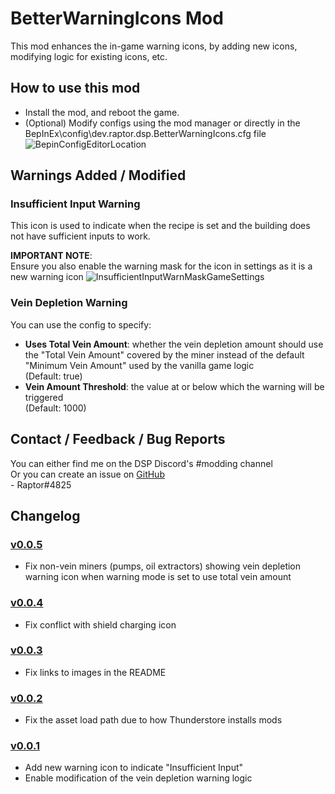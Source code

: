 # BetterWarningIcons Mod
This mod enhances the in-game warning icons, by adding new icons, modifying logic for existing icons, etc.    

## How to use this mod
* Install the mod, and reboot the game.
* (Optional) Modify configs using the mod manager or directly in the BepInEx\config\dev.raptor.dsp.BetterWarningIcons.cfg file
![BepinConfigEditorLocation](https://github.com/Velociraptor115/DSPMods/blob/main/BetterWarningIcons/Thunderstore/Docs/BepinConfigEditorLocation.png?raw=true)

## Warnings Added / Modified

### Insufficient Input Warning

This icon is used to indicate when the recipe is set and the building does not have sufficient inputs to work.

**IMPORTANT NOTE**:  
Ensure you also enable the warning mask for the icon in settings as it is a new warning icon
![InsufficientInputWarnMaskGameSettings](https://github.com/Velociraptor115/DSPMods/blob/main/BetterWarningIcons/Thunderstore/Docs/InsufficientInputWarnMaskGameSettings.png?raw=true)

### Vein Depletion Warning
You can use the config to specify:
* **Uses Total Vein Amount**: whether the vein depletion amount should use the "Total Vein Amount" covered by the miner instead of the default "Minimum Vein Amount" used by the vanilla game logic  
(Default: true)
* **Vein Amount Threshold**: the value at or below which the warning will be triggered  
(Default: 1000)
## Contact / Feedback / Bug Reports
You can either find me on the DSP Discord's #modding channel  
Or you can create an issue on [GitHub](https://github.com/Velociraptor115/DSPMods)  
\- Raptor#4825

## Changelog

### [v0.0.5](https://dsp.thunderstore.io/package/Raptor/BetterWarningIcons/0.0.5/)
* Fix non-vein miners (pumps, oil extractors) showing vein depletion warning icon when warning mode is set to use total vein amount

### [v0.0.4](https://dsp.thunderstore.io/package/Raptor/BetterWarningIcons/0.0.4/)
* Fix conflict with shield charging icon

### [v0.0.3](https://dsp.thunderstore.io/package/Raptor/BetterWarningIcons/0.0.3/)
* Fix links to images in the README

### [v0.0.2](https://dsp.thunderstore.io/package/Raptor/BetterWarningIcons/0.0.2/)
* Fix the asset load path due to how Thunderstore installs mods

### [v0.0.1](https://dsp.thunderstore.io/package/Raptor/BetterWarningIcons/0.0.1/)

* Add new warning icon to indicate "Insufficient Input"
* Enable modification of the vein depletion warning logic